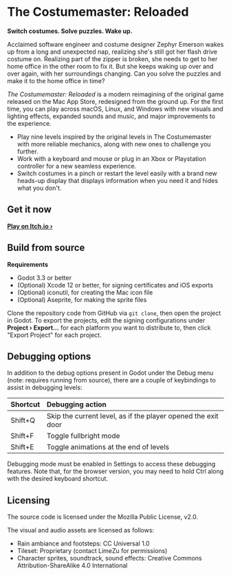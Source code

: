 # The Costumemaster: Reloaded
**Switch costumes. Solve puzzles. Wake up.**

Acclaimed software engineer and costume designer Zephyr Emerson wakes up from a long and unexpected nap, realizing she's still got her flash drive costume on. Realizing part of the zipper is broken, she needs to get to her home office in the other room to fix it. But she keeps waking up over and over again, with her surroundings changing. Can you solve the puzzles and make it to the home office in time?

_The Costumemaster: Reloaded_ is a modern reimagining of the original game released on the Mac App Store, redesigned from the ground up. For the first time, you can play across macOS, Linux, and Windows with new visuals and lighting effects, expanded sounds and music, and major improvements to the experience.

- Play nine levels inspired by the original levels in The Costumemaster with more reliable mechanics, along with new ones to challenge you further.
- Work with a keyboard and mouse or plug in an Xbox or Playstation controller for a new seamless experience.
- Switch costumes in a pinch or restart the level easily with a brand new heads-up display that displays information when you need it and hides what you don't.

## Get it now

[**Play on Itch.io &rsaquo;**](https://marquiskurt.itch.io/costumemaster-reloaded)

## Build from source

**Requirements**

- Godot 3.3 or better
- (Optional) Xcode 12 or better, for signing certificates and iOS exports
- (Optional) iconutil, for creating the Mac icon file
- (Optional) Aseprite, for making the sprite files

Clone the repository code from GitHub via `git clone`, then open the project in Godot. To export the projects, edit the signing configurations under **Project &rsaquo; Export...** for each platform you want to distribute to, then click "Export Project" for each project.

## Debugging options

In addition to the debug options present in Godot under the Debug menu (note: requires running from source), there are a couple of keybindings to assist in debugging levels:

| Shortcut | Debugging action                                              |
| :------- | :------------------------------------------------------------ |
| Shift+Q  | Skip the current level, as if the player opened the exit door |
| Shift+F  | Toggle fullbright mode                                        |
| Shift+E  | Toggle animations at the end of levels                        |

Debugging mode must be enabled in Settings to access these debugging features. Note that, for the browser version, you may need to hold Ctrl along with the desired keyboard shortcut.

## Licensing

The source code is licensed under the Mozilla Public License, v2.0.

The visual and audio assets are licensed as follows:
- Rain ambiance and footsteps: CC Universal 1.0
- Tileset: Proprietary (contact LimeZu for permissions)
- Character sprites, soundtrack, sound effects: Creative Commons Attribution-ShareAlike 4.0 International